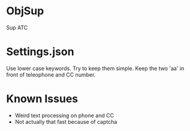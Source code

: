 # ObjSup
Sup ATC

# Settings.json
Use lower case keywords.
Try to keep them simple.
Keep the two 'aa' in front of teleophone and CC number.

# Known Issues
* Weird text processing on phone and CC
* Not actually that fast because of captcha
